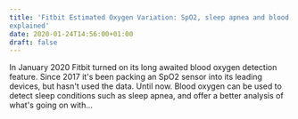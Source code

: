 ```yaml
---
title: 'Fitbit Estimated Oxygen Variation: SpO2, sleep apnea and blood oxygen
explained'
date: 2020-01-24T14:56:00+01:00
draft: false
---
```


In January 2020 Fitbit turned on its long awaited blood oxygen detection feature. Since 2017 it's been packing an SpO2 sensor into its leading devices, but hasn't used the data. Until now. Blood oxygen can be used to detect sleep conditions such as sleep apnea, and offer a better analysis of what's going on with…